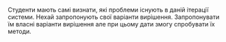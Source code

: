 

Студенти мають самі визнати, які проблеми існують в даній ітерації системи. Нехай запропонують свої варіанти вирішення.
Запропонувати їм власні варіанти вирішення але при цьому дати змогу спробувати їх методи.


